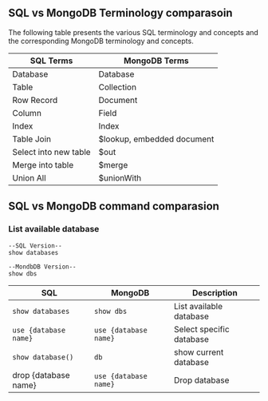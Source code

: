 ## SQL vs MongoDB Terminology comparasoin

The following table presents the various SQL terminology and concepts and the corresponding MongoDB terminology and concepts.


|SQL Terms | MongoDB Terms|
|-----|-----|
|Database| Database|
|Table|Collection|
|Row Record|Document|
|Column| Field|
|Index|Index|
|Table Join| $lookup, embedded document|
|Select into new table| $out|
|Merge into table| $merge|
|Union All| $unionWith|


## SQL vs MongoDB command comparasion

### List available database

    --SQL Version--
    show databases

    --MondbDB Version--
    show dbs





|SQL|MongoDB|Description|
|----|----|----|
|```show databases```| ```show dbs```|List available database|
|```use {database name}```|```use {database name}```| Select specific database|
|```show database()```|```db```| show current database|
|drop {database name}|```use {database name} ```|Drop database|




